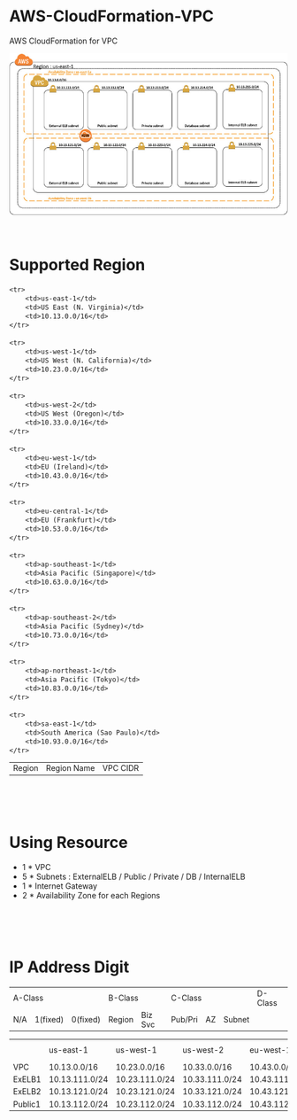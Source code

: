 # AWS-CloudFormation-VPC
AWS CloudFormation for VPC


![VPC Architecture](VPCArchitecture.jpg)

<br>

# Supported Region

<table>
    <tr>
        <td>Region</td>
        <td>Region Name</td>
        <td>VPC CIDR</td>
    </tr>

    <tr>
        <td>us-east-1</td>
        <td>US East (N. Virginia)</td>
        <td>10.13.0.0/16</td>
    </tr>
    
    <tr>
        <td>us-west-1</td>
        <td>US West (N. California)</td>
        <td>10.23.0.0/16</td>
    </tr>
    
    <tr>
        <td>us-west-2</td>
        <td>US West (Oregon)</td>
        <td>10.33.0.0/16</td>
    </tr>
    
    <tr>
        <td>eu-west-1</td>
        <td>EU (Ireland)</td>
        <td>10.43.0.0/16</td>
    </tr>
    
    <tr>
        <td>eu-central-1</td>
        <td>EU (Frankfurt)</td>
        <td>10.53.0.0/16</td>
    </tr>
    
    <tr>
        <td>ap-southeast-1</td>
        <td>Asia Pacific (Singapore)</td>
        <td>10.63.0.0/16</td>
    </tr>
    
    <tr>
        <td>ap-southeast-2</td>
        <td>Asia Pacific (Sydney)</td>
        <td>10.73.0.0/16</td>
    </tr>
    
    <tr>
        <td>ap-northeast-1</td>
        <td>Asia Pacific (Tokyo)</td>
        <td>10.83.0.0/16</td>
    </tr>
    
    <tr>
        <td>sa-east-1</td>
        <td>South America (Sao Paulo)</td>
        <td>10.93.0.0/16</td>
    </tr>
</table>
<br>
<br>
<br>



# Using Resource
+ 1 * VPC
+ 5 * Subnets : ExternalELB / Public / Private / DB / InternalELB
+ 1 * Internet Gateway
+ 2 * Availability Zone for each Regions 

<br>
<br>
<br>


# IP Address Digit

<table>
	<tr>
		<td colspan=3>A-Class</td>
		<td colspan=3>B-Class</td>
		<td colspan=3>C-Class</td>
		<td colspan=3>D-Class</td>
	</tr>
	<tr>
		<td>N/A</td>
		<td>1(fixed)</td>
		<td>0(fixed)</td>
		<td colspan=2>Region</td>
		<td>Biz Svc</td>
		<td>Pub/Pri</td>
		<td>AZ</td>
		<td>Subnet</td>
	<tr>
	
</table>	
	
		


<table>
    <tr>
        <td> </td> 
        <td>us-east-1</td>
        <td>us-west-1</td>
        <td>us-west-2</td>
        <td>eu-west-1</td>
        <td>eu-central-1</td>
        <td>ap-southeast-1</td>
        <td>ap-southeast-2</td>
        <td>ap-northeast-1</td>
        <td>sa-east-1</td>
    </tr>
    <tr>
        <td>VPC</td>
        <td>10.13.0.0/16</td>
        <td>10.23.0.0/16</td>
        <td>10.33.0.0/16</td>
        <td>10.43.0.0/16</td>
        <td>10.53.0.0/16</td>
        <td>10.63.0.0/16</td>
        <td>10.73.0.0/16</td>
        <td>10.83.0.0/16</td>
        <td>10.93.0.0/16</td>
    </tr>
    <tr>
        <td>ExELB1</td>
        <td>10.13.111.0/24</td>
		<td>10.23.111.0/24</td>
		<td>10.33.111.0/24</td>
		<td>10.43.111.0/24</td>
		<td>10.53.111.0/24</td>
		<td>10.63.111.0/24</td>
		<td>10.73.111.0/24</td>
		<td>10.83.111.0/24</td>
		<td>10.93.111.0/24</td>
    </tr>
	<tr>
        <td>ExELB2</td>
		<td>10.13.121.0/24</td>
		<td>10.23.121.0/24</td>
		<td>10.33.121.0/24</td>
		<td>10.43.121.0/24</td>
		<td>10.53.121.0/24</td>
		<td>10.63.121.0/24</td>
		<td>10.73.121.0/24</td>
		<td>10.83.121.0/24</td>
		<td>10.93.121.0/24</td>
    </tr>    
	<tr>
        <td>Public1</td>
		<td>10.13.112.0/24</td>
		<td>10.23.112.0/24</td>
		<td>10.33.112.0/24</td>
		<td>10.43.112.0/24</td>
		<td>10.53.112.0/24</td>
		<td>10.63.112.0/24</td>
		<td>10.73.112.0/24</td>
		<td>10.83.112.0/24</td>
		<td>10.93.112.0/24</td>
    </tr>

</table>
